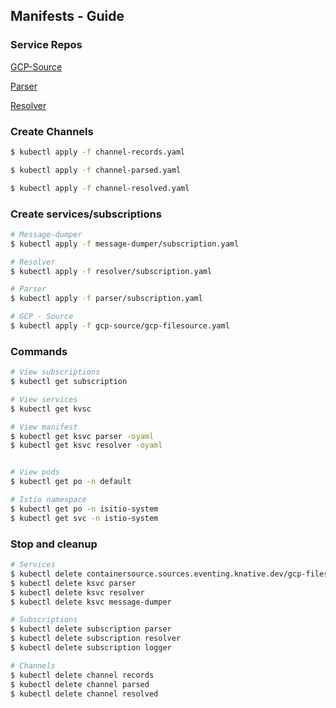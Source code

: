 ## Manifests - Guide

### Service Repos
[GCP-Source](https://github.com/knative-pdc-2019-ad/gcp-filesource-demo)

[Parser](https://github.com/knative-pdc-2019-ad/parser-demo)

[Resolver](https://github.com/knative-pdc-2019-ad/resolver-demo)



### Create Channels
```sh
$ kubectl apply -f channel-records.yaml

$ kubectl apply -f channel-parsed.yaml

$ kubectl apply -f channel-resolved.yaml
```


### Create services/subscriptions
```sh
# Message-dumper
$ kubectl apply -f message-dumper/subscription.yaml

# Resolver
$ kubectl apply -f resolver/subscription.yaml

# Parser
$ kubectl apply -f parser/subscription.yaml

# GCP - Source
$ kubectl apply -f gcp-source/gcp-filesource.yaml
```


### Commands
```sh
# View subscriptions
$ kubectl get subscription

# View services
$ kubectl get kvsc

# View manifest
$ kubectl get ksvc parser -oyaml
$ kubectl get ksvc resolver -oyaml


# View pods
$ kubectl get po -n default

# Istio namespace
$ kubectl get po -n isitio-system
$ kubectl get svc -n istio-system
```


### Stop and cleanup
```sh
# Services
$ kubectl delete containersource.sources.eventing.knative.dev/gcp-filesource
$ kubectl delete ksvc parser
$ kubectl delete ksvc resolver
$ kubectl delete ksvc message-dumper

# Subscriptions
$ kubectl delete subscription parser
$ kubectl delete subscription resolver
$ kubectl delete subscription logger

# Channels
$ kubectl delete channel records
$ kubectl delete channel parsed
$ kubectl delete channel resolved
```
